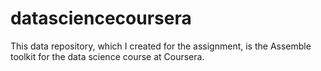 # datasciencecoursera
This data repository, which I created for the assignment, is the Assemble toolkit for the data science course at Coursera.
